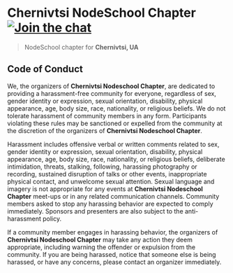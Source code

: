 # Chernivtsi NodeSchool Chapter [![Join the chat][gitter-badge]][gitter-link]

> NodeSchool chapter for **Chernivtsi, UA**

## Code of Conduct

We, the organizers of **Chernivtsi Nodeschool Chapter**, are dedicated to providing a harassment-free community for everyone, regardless of sex, gender identity or expression, sexual orientation, disability, physical appearance, age, body size, race, nationality, or religious beliefs. We do not tolerate harassment of community members in any form. Participants violating these rules may be sanctioned or expelled from the community at the discretion of the organizers of **Chernivtsi Nodeschool Chapter**.

Harassment includes offensive verbal or written comments related to sex, gender identity or expression, sexual orientation, disability, physical appearance, age, body size, race, nationality, or religious beliefs, deliberate intimidation, threats, stalking, following, harassing photography or recording, sustained disruption of talks or other events, inappropriate physical contact, and unwelcome sexual attention. Sexual language and imagery is not appropriate for any events at **Chernivtsi Nodeschool Chapter** meet-ups or in any related communication channels. Community members asked to stop any harassing behavior are expected to comply immediately. Sponsors and presenters are also subject to the anti-harassment policy.

If a community member engages in harassing behavior, the organizers of **Chernivtsi Nodeschool Chapter** may take any action they deem appropriate, including warning the offender or expulsion from the community. If you are being harassed, notice that someone else is being harassed, or have any concerns, please contact an organizer immediately.

[gitter-badge]: https://badges.gitter.im/Join%20Chat.svg
[gitter-link]: https://gitter.im/nodeschool/chernivtsi?utm_source=badge&utm_medium=badge&utm_campaign=pr-badge&utm_content=badge
